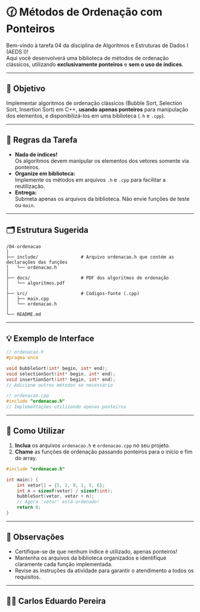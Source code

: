 # 🕜 Métodos de Ordenação com Ponteiros

Bem-vindo à tarefa 04 da disciplina de Algoritmos e Estruturas de Dados I (AEDS I)!  
Aqui você desenvolverá uma biblioteca de métodos de ordenação clássicos, utilizando **exclusivamente ponteiros** e **sem o uso de índices**.

---

## 🎯 Objetivo

Implementar algoritmos de ordenação clássicos (Bubble Sort, Selection Sort, Insertion Sort) em C++, **usando apenas ponteiros** para manipulação dos elementos, e disponibilizá-los em uma biblioteca (`.h` e `.cpp`).

---

## 📝 Regras da Tarefa

- **Nada de índices!**  
  Os algoritmos devem manipular os elementos dos vetores somente via ponteiros.
- **Organize em biblioteca:**  
  Implemente os métodos em arquivos `.h` e `.cpp` para facilitar a reutilização.
- **Entrega:**  
  Submeta apenas os arquivos da biblioteca. Não envie funções de teste ou `main`.

---

## 🗂️ Estrutura Sugerida

```
/04-ordenacao
│
├── include/                # Arquivo ordenacao.h que contém as declarações das funções
│   └── ordenacao.h
│
├── docs/                   # PDF dos algoritmos de ordenação
│   └── algoritmos.pdf
│
├── src/                    # Códigos-fonte (.cpp)
│   ├── main.cpp
│   └── ordenacao.h
│
└── README.md
```

---

## 💡 Exemplo de Interface

```cpp
// ordenacao.h
#pragma once

void bubbleSort(int* begin, int* end);
void selectionSort(int* begin, int* end);
void insertionSort(int* begin, int* end);
// Adicione outros métodos se necessário
```

```cpp
// ordenacao.cpp
#include "ordenacao.h"
// Implementações utilizando apenas ponteiros
```

---

## 🚀 Como Utilizar

1. **Inclua** os arquivos `ordenacao.h` e `ordenacao.cpp` no seu projeto.
2. **Chame** as funções de ordenação passando ponteiros para o início e fim do array.

```cpp
#include "ordenacao.h"

int main() {
    int vetor[] = {5, 2, 9, 1, 5, 6};
    int n = sizeof(vetor) / sizeof(int);
    bubbleSort(vetor, vetor + n);
    // Agora 'vetor' está ordenado!
    return 0;
}
```

---

## 🔔 Observações

- Certifique-se de que nenhum índice é utilizado, apenas ponteiros!
- Mantenha os arquivos da biblioteca organizados e identifique claramente cada função implementada.
- Revise as instruções da atividade para garantir o atendimento a todos os requisitos.

---
## 👨‍💻 Carlos Eduardo Pereira
